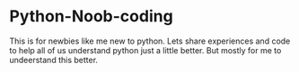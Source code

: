 # Python-Noob-coding
This is for newbies like me new to python. Lets share experiences and code to help all of us understand python just a little better. But mostly for me to undeerstand this better.
